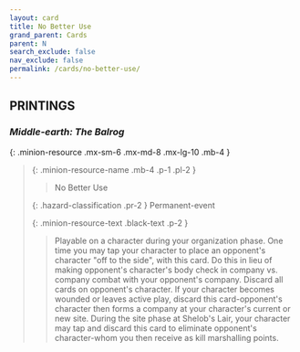 ```yaml
---
layout: card
title: No Better Use
grand_parent: Cards
parent: N
search_exclude: false
nav_exclude: false
permalink: /cards/no-better-use/
---
```


## PRINTINGS


### _Middle-earth: The Balrog_

{: .minion-resource .mx-sm-6 .mx-md-8 .mx-lg-10 .mb-4 }
> {: .minion-resource-name .mb-4 .p-1 .pl-2 }
> > <div class="hazard-mp"></div>
> > <div class="card-name">No Better Use</div>
>
> {: .hazard-classification .pr-2 }
> Permanent-event
>
> {: .minion-resource-text .black-text .p-2 }
> > Playable on a character during your organization phase. One time you may tap your character to place an opponent's character "off to the side", with this card. Do this in lieu of making opponent's character's body check in company vs. company combat with your opponent's company. Discard all cards on opponent's character. If your character becomes wounded or leaves active play, discard this card-opponent's character then forms a company at your character's current or new site. During the site phase at Shelob's Lair, your character may tap and discard this card to eliminate opponent's character-whom you then receive as kill marshalling points. 
> 
